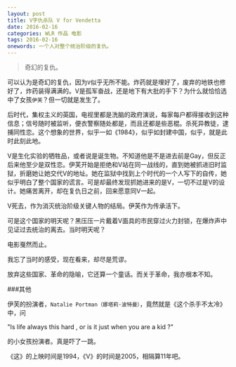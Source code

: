 ```yaml
---
layout: post
title: V字仇杀队 V for Vendetta
date: 2016-02-16
categories: WLR 作品 电影
tags: 2016-02-16
onewords: 一个人对整个统治阶级的复仇。
---
```

> 奇幻的复仇。

可以认为是奇幻的复仇，因为`V`似乎无所不能。炸药就是埋好了，废弃的地铁也修好了，炸药装得满满的。V是孤军奋战，还是地下有大批的手下？为什么就恰恰选中了女孩`伊芙`？但一切就是发生了。

后时代，集权主义的英国，电视里都是洗脑的政府演说，每家每户都得接收到这种信息；信号随时被监听，便衣警察随处都是，而且还都是些恶棍。杀死异教徒，逮捕同性恋。这个想象的世界，似乎一如《1984》，似乎如封建中国，似乎，就是此时此刻此地。

V是生化实验的牺牲品，或者说是诞生物。不知道他是不是进去前是Gay，但反正后来他至少是双性恋。伊芙开始是拒绝和V站在同一战线的，直到她被抓进旧时监狱，折磨她让她交代V的地址。她在监狱中找到上个时代的一个人写下的自传，她似乎明白了整个国家的谎言。可是却最终发现抓她进来的是V，一切不过是V的设计。她痛苦离开，却在复仇日之前，回来愿意同V一起。

V死去，作为消灭统治阶级关键人物的结局。伊芙作为传承活下。

可是这个国家的明天呢？黑压压一片戴着V面具的市民穿过火力封锁，在爆炸声中见证过去统治的离去。当时明天呢？

电影戛然而止。

我忘了当时的感受，现在看来，却尽是荒谬。

放弃这些国家、革命的隐喻，它还算一个童话。而关于革命，我亦根本不知。


###其他

伊芙的扮演者，`Natalie Portman（娜塔莉·波特曼）`，竟然就是《这个杀手不太冷》中，问

"Is life always this hard , or is it just when you are a kid ?"

的小女孩扮演者。真是吓了一跳。

《这》的上映时间是1994，《V》的时间是2005，相隔算11年吧。
